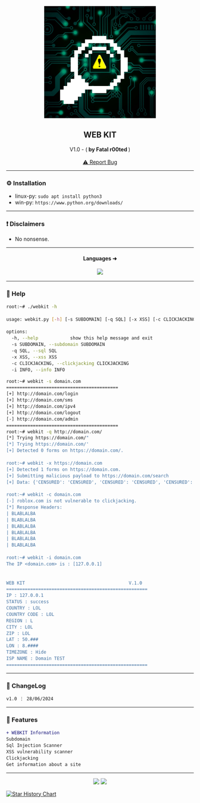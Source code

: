 
<div align="center">
  <kbd>
  <a href="https://github.com/RetrO-M">
    <img src="img.png" alt="Logo" width="300" height="300">
  </a>
  </kbd>
  
  <h2 align="center">WEB KIT</h2>

  <p align="center">
    V1.0 - (<b> by Fatal r00ted </b>)
    <br />
    <br />
    <a href="https://github.com/RetrO-M/Webkit/issues/">⚠️ Report Bug</a>
  </p>
</div>

---------------------------------------

### ⚙️ Installation
* linux-py: `sudo apt install python3`
* win-py: `https://www.python.org/downloads/`

---------------------------------------

### ❗ Disclaimers
- No nonsense.
---------------------------------------

<h4 align="center">Languages ➜</h5>
<p align="center">
           <img src="https://skillicons.dev/icons?i=py"/>
</p>

---------------------------------------

### 🧵 Help

```bash
root:~# ./webkit -h

usage: webkit.py [-h] [-s SUBDOMAIN] [-q SQL] [-x XSS] [-c CLICKJACKING] [-i INFO]

options:
  -h, --help            show this help message and exit
  -s SUBDOMAIN, --subdomain SUBDOMAIN
  -q SQL, --sql SQL
  -x XSS, --xss XSS
  -c CLICKJACKING, --clickjacking CLICKJACKING
  -i INFO, --info INFO
```

```bash
root:~# webkit -s domain.com
==========================================
[+] http://domain.com/login
[+] http://domain.com/sms
[+] http://domain.com/ipv4
[+] http://domain.com/logout
[-] http://domain.com/admin
==========================================
root:~# webkit -q http://domain.com/
[*] Trying https://domain.com/"
[*] Trying https://domain.com/'
[+] Detected 0 forms on https://domain.com/.

root:~# webkit -x https://domain.com
[+] Detected 1 forms on https://domain.com.
[+] Submitting malicious payload to https://domain.com/search
[+] Data: {'CENSURED': 'CENSURED', 'CENSURED': 'CENSURED', 'CENSURED': 'CENSURED', 'CENSURED': 'CENSURED', 'CENSURED': 'CENSURED', 'CENSURED': 'CENSURED', 'CENSURED': 'CENSURED'}

root:~# webkit -c domain.com
[-] roblox.com is not vulnerable to clickjacking.
[*] Response Headers:
| BLABLALBA
| BLABLALBA
| BLABLALBA
| BLABLALBA
| BLABLALBA
| BLABLALBA

root:~# webkit -i domain.com
The IP <domain.com> is : [127.0.0.1]


WEB KIT                                       V.1.0
=====================================================
IP : 127.0.0.1
STATUS : success
COUNTRY : LOL
COUNTRY CODE : LOL
REGION : L
CITY : LOL
ZIP : LOL
LAT : 50.###
LON : 8.####
TIMEZONE : Hide
ISP NAME : Domain TEST
=====================================================

```

---------------------------------------

### 📜 ChangeLog

```diff
v1.0 ⋮ 28/06/2024
```

---------------------------------------

### 📣 Features

```diff
+ WEBKIT Information
Subdomain
Sql Injection Scanner
XSS vulnerability scanner
Clickjacking
Get information about a site
```

---------------------------------------

<p align="center">
  <img src="https://img.shields.io/github/stars/RetrO-M/Webkit.svg?style=for-the-badge&labelColor=black&color=f429ff&logo=IOTA"/>
  <img src="https://img.shields.io/github/languages/top/RetrO-M/Webkit.svg?style=for-the-badge&labelColor=black&color=f429ff&logo=python"/>
</p>


<a href="https://star-history.com/#RetrO-M/Webkit&Date">
 <picture>
   <source media="(prefers-color-scheme: dark)" srcset="https://api.star-history.com/svg?repos=RetrO-M/Webkit&type=Date&theme=dark" />
   <source media="(prefers-color-scheme: light)" srcset="https://api.star-history.com/svg?repos=RetrO-M/Webkit&type=Date" />
   <img alt="Star History Chart" src="https://api.star-history.com/svg?repos=RetrO-M/Webkit&type=Date" />
 </picture>
</a>
